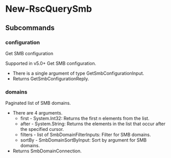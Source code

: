 # New-RscQuerySmb
## Subcommands
### configuration
Get SMB configuration

Supported in v5.0+
Get SMB configuration.

- There is a single argument of type GetSmbConfigurationInput.
- Returns GetSmbConfigurationReply.
### domains
Paginated list of SMB domains.

- There are 4 arguments.
    - first - System.Int32: Returns the first n elements from the list.
    - after - System.String: Returns the elements in the list that occur after the specified cursor.
    - filters - list of SmbDomainFilterInputs: Filter for SMB domains.
    - sortBy - SmbDomainSortByInput: Sort by argument for SMB domains.
- Returns SmbDomainConnection.

